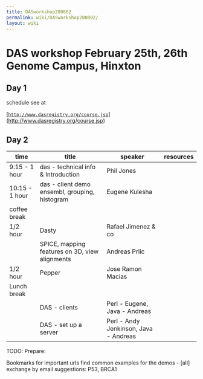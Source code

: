 ```yaml
---
title: DASworkshop200802
permalink: wiki/DASworkshop200802/
layout: wiki
---
```


DAS workshop February 25th, 26th Genome Campus, Hinxton
=======================================================

Day 1
-----

schedule see at

[[`http://www.dasregistry.org/course.jsp`](http://www.dasregistry.org/course.jsp)](http://www.dasregistry.org/course.jsp)

Day 2
-----

| time           | title                                          | speaker                               | resources |
|----------------|------------------------------------------------|---------------------------------------|-----------|
| 9:15 - 1 hour  | das - technical info & Introduction            | Phil Jones                            |           |
| 10:15 - 1 hour | das - client demo ensembl, grouping, histogram | Eugene Kulesha                        |           |
| coffee break   |                                                |                                       |
| 1/2 hour       | Dasty                                          | Rafael Jimenez & co                   |           |
|                | SPICE, mapping features on 3D, view alignments | Andreas Prlic                         |           |
| 1/2 hour       | Pepper                                         | Jose Ramon Macias                     |           |
| Lunch break    |                                                |                                       |           |
|                | DAS - clients                                  | Perl - Eugene, Java - Andreas         |           |
|                | DAS - set up a server                          | Perl - Andy Jenkinson, Java - Andreas |

TODO: Prepare:

Bookmarks for important urls find common examples for the demos -
\[all\] exchange by email suggestions: P53, BRCA1
